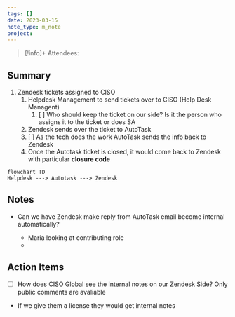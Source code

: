 ```yaml
---
tags: []
date: 2023-03-15
note_type: m_note
project:
---
```


> [!info]+
>Attendees: 


## Summary
1. Zendesk tickets assigned to CISO
	1. Helpdesk Management to send tickets over to CISO (Help Desk Managent)
		1. [ ] Who should keep the ticket on our side? Is it the person who assigns it to the ticket or does SA
	2. Zendesk sends over the ticket to AutoTask
	3. [ ] As the tech does the work AutoTask sends the info back to Zendesk
	4. Once the Autotask ticket is closed, it would come back to Zendesk with particular **closure code**


```mermaid
flowchart TD
Helpdesk ---> Autotask ---> Zendesk
```

## Notes
- Can we have Zendesk make reply from AutoTask email become internal automatically?

	* ~~Maria looking at contributing role~~
	* 


## Action Items
- [ ] How does CISO Global see the internal notes on our Zendesk Side? Only public comments are avaliable
- If we give them a license they would get internal notes